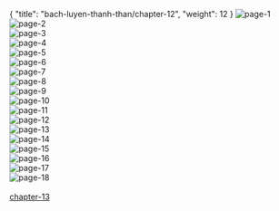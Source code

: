 { "title": "bach-luyen-thanh-than/chapter-12", "weight": 12 }
<img src="bach-luyen-thanh-than_0012_01-d79671a4a7e0e23eb6fbb0032e49e4ad.webp" alt="page-1" origin="http://1.bp.blogspot.com/-43qy2UxCzV0/VmrPlv14CvI/AAAAAAABSgA/D49Vwkk0Y94/s1600/1.jpg?imgmax=0"><br/>
<img src="bach-luyen-thanh-than_0012_02-b27ff64df787fe593274bc966807f282.webp" alt="page-2" origin="http://1.bp.blogspot.com/-05PsAlFPTiM/VmrPo3HMTJI/AAAAAAABSgY/BwjetbD35Rc/s1600/2.jpg?imgmax=0"><br/>
<img src="bach-luyen-thanh-than_0012_03-8867c36907842baf0895d0bc55274821.webp" alt="page-3" origin="http://1.bp.blogspot.com/-s7JM43X8axs/VmrPo7_F36I/AAAAAAABSgU/sURLW_49JHg/s1600/3.jpg?imgmax=0"><br/>
<img src="bach-luyen-thanh-than_0012_04-8d03c41fc6029f4ae68036ef8af797eb.webp" alt="page-4" origin="http://1.bp.blogspot.com/-Har2MljXsQs/VmrPpwnzVnI/AAAAAAABShA/eO5xCTRQGRc/s1600/4_01.jpg?imgmax=0"><br/>
<img src="bach-luyen-thanh-than_0012_05-cf0c365eb3e84b105f426483b8176cac.webp" alt="page-5" origin="http://1.bp.blogspot.com/-e596dkGtp58/VmrPqFlx0DI/AAAAAAABSgo/3W7cfGvk9D4/s1600/4_02.jpg?imgmax=0"><br/>
<img src="bach-luyen-thanh-than_0012_06-6949e590f6a32e2823fc998f4138041b.webp" alt="page-6" origin="http://1.bp.blogspot.com/-SeYm8pQDpNk/VmrPrswPvTI/AAAAAAABSgw/iMCgtnoq6Iw/s1600/4_03.jpg?imgmax=0"><br/>
<img src="bach-luyen-thanh-than_0012_07-4ff8097d39f753165091af2acec58ea0.webp" alt="page-7" origin="http://1.bp.blogspot.com/-GGXOtImI6t0/VmrPs6eBt5I/AAAAAAABSg4/hQ1U5Sz3FLQ/s1600/4_04.jpg?imgmax=0"><br/>
<img src="bach-luyen-thanh-than_0012_08-eb7bb5285314113415842f026c9389e2.webp" alt="page-8" origin="http://1.bp.blogspot.com/-dO9FzQHMihs/VmrPtGRcjyI/AAAAAAABShc/oddRCqbRXXY/s1600/5.jpg?imgmax=0"><br/>
<img src="bach-luyen-thanh-than_0012_09-4cb44ecdddefc540ada41dfcebe1a0a1.webp" alt="page-9" origin="http://1.bp.blogspot.com/-2-MquFvp3Fw/VmrPuQaFWmI/AAAAAAABShQ/Bd0ludJt_PQ/s1600/6_01.jpg?imgmax=0"><br/>
<img src="bach-luyen-thanh-than_0012_10-3644fedc5c81cf395927c294445a35d8.webp" alt="page-10" origin="http://1.bp.blogspot.com/-XBFRx-tB4DY/VmrPva3gRAI/AAAAAAABShM/i4tbT3lJt2E/s1600/6_02.jpg?imgmax=0"><br/>
<img src="bach-luyen-thanh-than_0012_11-46ff68ab686014efac3ce5d2b1e31803.webp" alt="page-11" origin="http://1.bp.blogspot.com/-_ebjq4gDhHU/VmrPvwQa-bI/AAAAAAABShw/T815xKWVX1w/s1600/7.jpg?imgmax=0"><br/>
<img src="bach-luyen-thanh-than_0012_12-0e21cbcd051f372e53e1f34acdcd9642.webp" alt="page-12" origin="http://1.bp.blogspot.com/-fNEZjhALiNs/VmrPwJjg2sI/AAAAAAABShg/9guzMSfGwTY/s1600/8.jpg?imgmax=0"><br/>
<img src="bach-luyen-thanh-than_0012_13-dabaf747b5a3064db7cd4933b28bdfb0.webp" alt="page-13" origin="http://1.bp.blogspot.com/-GbWnbUXBWv8/VmrPxFkZ9rI/AAAAAAABShk/A9OxEDcnRes/s1600/9.jpg?imgmax=0"><br/>
<img src="bach-luyen-thanh-than_0012_14-d347d79b73c4469b09fd07a74fcb1b60.webp" alt="page-14" origin="http://1.bp.blogspot.com/-XrjOx_bybWM/VmrPlRdmfxI/AAAAAAABSgE/TJCg6bSChsY/s1600/10.jpg?imgmax=0"><br/>
<img src="bach-luyen-thanh-than_0012_15-5b26c022e77a3e20fdaec3008db75774.webp" alt="page-15" origin="http://1.bp.blogspot.com/-JFpVrys8RRI/VmrPl61htEI/AAAAAAABSf8/Sn_zP0spMxM/s1600/11.jpg?imgmax=0"><br/>
<img src="bach-luyen-thanh-than_0012_16-07d65f71f624b3f3e585a13183c5cfdd.webp" alt="page-16" origin="http://1.bp.blogspot.com/-gyVKWys_lhQ/VmrPnZQ7bKI/AAAAAAABSgI/PaSjrVXRkgI/s1600/12.jpg?imgmax=0"><br/>
<img src="bach-luyen-thanh-than_0012_17-bb7274dcc3f2a20726a2595f48d6da19.webp" alt="page-17" origin="http://1.bp.blogspot.com/-T-iNJQtHNs4/VmrPoUacOiI/AAAAAAABSgM/XiP--pmOORU/s1600/13.jpg?imgmax=0"><br/>
<img src="bach-luyen-thanh-than_0012_18-15b9bb70a92c660bb6dec3b2768f8c54.webp" alt="page-18" origin="http://1.bp.blogspot.com/-Exgm6_N91DQ/VmrPocAJGDI/AAAAAAABSgs/eqz_ecdiZtc/s1600/14.jpg?imgmax=0"><br/>
<br/><a class="nextchap" href="/bach-luyen-thanh-than/chapter-13">chapter-13</a>
